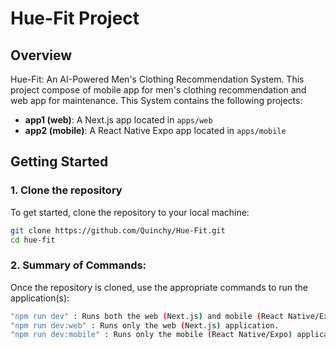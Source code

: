# Hue-Fit Project

## Overview
Hue-Fit: An AI-Powered Men's Clothing Recommendation System. This project compose of mobile app for men's clothing recommendation and web app for maintenance.
This System contains the following projects:
- **app1 (web)**: A Next.js app located in `apps/web`
- **app2 (mobile)**: A React Native Expo app located in `apps/mobile`
## Getting Started

### 1. Clone the repository
To get started, clone the repository to your local machine:

```bash
git clone https://github.com/Quinchy/Hue-Fit.git
cd hue-fit
```

### 2. Summary of Commands:
Once the repository is cloned, use the appropriate commands to run the application(s):

```bash
"npm run dev" : Runs both the web (Next.js) and mobile (React Native/Expo) applications.
"npm run dev:web" : Runs only the web (Next.js) application.
"npm run dev:mobile" : Runs only the mobile (React Native/Expo) application.
```